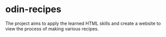 # odin-recipes
The project aims to apply the learned HTML skills and create a 
website to view the process of making various recipes.